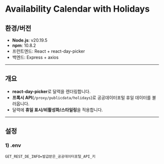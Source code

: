 # Availability Calendar with Holidays

## 환경/버전
- **Node.js**: v20.19.5  
- **npm**: 10.8.2  
- 프런트엔드: React + react-day-picker  
- 백엔드: Express + axios

---

## 개요
- **react-day-picker**로 달력을 렌더링합니다.
- **프록시 API**(`/proxy/publicdata/holidays`)로 공공데이터포털 휴일 데이터를 불러옵니다.
- 달력에 **휴일 표시/비활성화/스타일링**을 적용합니다.

---

## 설정

### 1) .env
```env
GET_REST_DE_INFO=발급받은_공공데이터포털_API_키
```